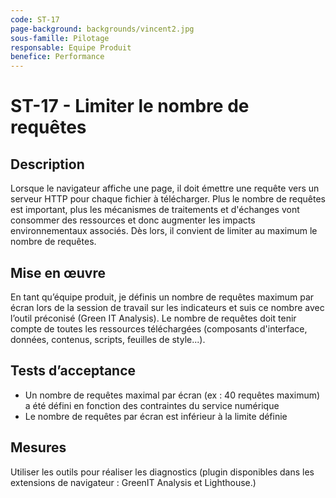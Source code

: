 ```yaml
---
code: ST-17
page-background: backgrounds/vincent2.jpg
sous-famille: Pilotage
responsable: Equipe Produit
benefice: Performance
---
```

# ST-17 - Limiter le nombre de requêtes

## Description

Lorsque le navigateur affiche une page, il doit émettre une requête vers un serveur HTTP pour chaque fichier à télécharger. Plus le nombre de requêtes est important, plus les mécanismes de traitements et d'échanges vont consommer des ressources et donc augmenter les impacts environnementaux associés. Dès lors, il convient de limiter au maximum le nombre de requêtes.

## Mise en œuvre

En tant qu’équipe produit, je définis un nombre de requêtes maximum par écran lors de la session de travail sur les indicateurs et suis ce nombre avec l’outil préconisé (Green IT Analysis). Le nombre de requêtes doit tenir compte de toutes les ressources téléchargées (composants d'interface, données, contenus, scripts, feuilles de style...).

## Tests d’acceptance

- Un nombre de requêtes maximal par écran (ex : 40 requêtes maximum) a été défini en fonction des contraintes du service numérique
- Le nombre de requêtes par écran est inférieur à la limite définie

## Mesures

Utiliser les outils pour réaliser les diagnostics (plugin disponibles dans les extensions de navigateur :
GreenIT Analysis et Lighthouse.)
